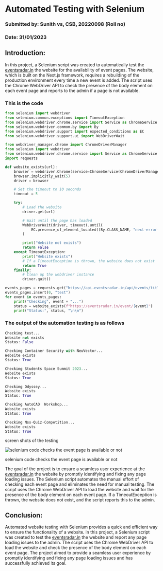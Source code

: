 # Automated Testing with Selenium

### Submitted by: Sunith vs, CSB, 20220098 (Roll no)

### Date: 31/01/2023

## Introduction:

In this project, a Selenium script was created to automatically test the [eventsradar.in](http://eventsradar.in/) the website for the availability of event pages. The website, which is built on the Next.js framework, requires a rebuilding of the production environment every time a new event is added. The script uses the Chrome WebDriver API to check the presence of the body element on each event page and reports to the admin if a page is not available.

### This is the code

```python
from selenium import webdriver
from selenium.common.exceptions import TimeoutException
from selenium.webdriver.chrome.service import Service as ChromeService
from selenium.webdriver.common.by import By
from selenium.webdriver.support import expected_conditions as EC
from selenium.webdriver.support.ui import WebDriverWait

from webdriver_manager.chrome import ChromeDriverManager
from selenium import webdriver
from selenium.webdriver.chrome.service import Service as ChromeService
import requests

def website_exists(url):
    browser = webdriver.Chrome(service=ChromeService(ChromeDriverManager().install()))
    browser.implicitly_wait(5)
    driver = browser

    # Set the timeout to 10 seconds
    timeout = 5

    try:
        # Load the website
        driver.get(url)

        # Wait until the page has loaded
        WebDriverWait(driver, timeout).until(
            EC.presence_of_element_located((By.CLASS_NAME, "next-error-h1"))
        )

        print("Website not exists")
        return False
    except TimeoutException:
        print("Website exists")
        # If a TimeoutException is thrown, the website does not exist
        return True
    finally:
        # Clean up the webdriver instance
        driver.quit()

events_pages = requests.get("https://api.eventsradar.in/api/events/title/").json()
events_pages.insert(0, "test")
for event in events_pages:
    print("Checking", event + "...")
    status = website_exists(f"https://eventsradar.in/event/{event}")
    print("Status:", status, "\n\n")

```

### The output of the automation testing is as follows

```python
Checking test...
Website not exists
Status: False 

Checking Container Security with NeuVector...
Website exists
Status: True 

Checking Students Space Summit 2023...
Website exists
Status: True 

Checking Odyssey...
Website exists
Status: True 

Checking AutoCAD  Workshop...
Website exists
Status: True 

Checking Nss-Quiz-Competition...
Website exists
Status: True
```

screen shots of the testing

![selenium code checks the event page is available or not](Automated%20Testing%20with%20Selenium%20a081c9eae3a94462ad8426d8bda7ceb0/Untitled.png)

selenium code checks the event page is available or not

The goal of the project is to ensure a seamless user experience at the [eventsradar.in](http://eventsradar.in/) the website by promptly identifying and fixing any page loading issues. The Selenium script automates the manual effort of checking each event page and eliminates the need for manual testing. The script uses the Chrome WebDriver API to load the website and wait for the presence of the body element on each event page. If a TimeoutException is thrown, the website does not exist, and the script reports this to the admin.

## Conclusion:

Automated website testing with Selenium provides a quick and efficient way to ensure the functionality of a website. In this project, a Selenium script was created to test the [eventsradar.in](http://eventsradar.in/) the website and report any page loading issues to the admin. The script uses the Chrome WebDriver API to load the website and check the presence of the body element on each event page. The project aimed to provide a seamless user experience by promptly identifying and fixing any page loading issues and has successfully achieved its goal.
